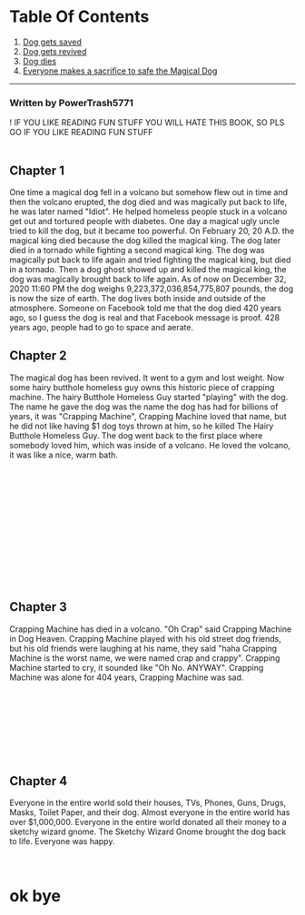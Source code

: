 # Table Of Contents
1. [Dog gets saved](#chapter1)
2. [Dog gets revived](#chapter2)
3. [Dog dies](#chapter3)
4. [Everyone makes a sacrifice to safe the Magical Dog](#chapter4)
---
### Written by PowerTrash5771
! IF YOU LIKE READING FUN STUFF YOU WILL HATE THIS BOOK, SO PLS GO IF YOU LIKE READING FUN STUFF
<br />
<br />

## Chapter 1 <a name="chapter1"></a>
One time a magical dog fell in a volcano but somehow flew out in time and then the volcano erupted, the dog died and was magically put back to life, he was later named "Idiot". He helped homeless people stuck in a volcano get out and tortured people with diabetes. One day a magical ugly uncle tried to kill the dog, but it became too powerful. On February 20, 20 A.D. the magical king died because the dog killed the magical king. The dog later died in a tornado while fighting a second magical king. The dog was magically put back to life again and tried fighting the magical king, but died in a tornado. Then a dog ghost showed up and killed the magical king, the dog was magically brought back to life again. As of now on December 32, 2020 11:60 PM the dog weighs 9,223,372,036,854,775,807 pounds, the dog is now the size of earth. The dog lives both inside and outside of the atmosphere. Someone on Facebook told me that the dog died 420 years ago, so I guess the dog is real and that Facebook message is proof. 428 years ago, people had to go to space and aerate.

## Chapter 2 <a name="chapter2"></a>
The magical dog has been revived. It went to a gym and lost weight. Now some hairy butthole homeless guy owns this historic piece of crapping machine. The hairy Butthole Homeless Guy started "playing" with the dog. The name he gave the dog was the name the dog has had for billions of years, it was "Crapping Machine", Crapping Machine loved that name, but he did not like having $1 dog toys thrown at him, so he killed The Hairy Butthole Homeless Guy. The dog went back to the first place where somebody loved him, which was inside of a volcano. He loved the volcano, it was like a nice, warm bath.

<br />
<br />
<br />
<br />
<br />
<br />
<br />
<br />
<br />
<br />
<br />
<br />

## Chapter 3 <a name="chapter3">
Crapping Machine has died in a volcano. "Oh Crap" said Crapping Machine in Dog Heaven. Crapping Machine played with his old street dog friends, but his old friends were laughing at his name, they said "haha Crapping Machine is the worst name, we were named crap and crappy". Crapping Machine started to cry, it sounded like "Oh No. ANYWAY". Crapping Machine was alone for 404 years, Crapping Machine was sad.

<br />
<br />
<br />
<br />
<br />
<br />
<br />

## Chapter 4 <a name="chapter4">
Everyone in the entire world sold their houses, TVs, Phones, Guns, Drugs, Masks, Toilet Paper, and their dog. Almost everyone in the entire world has over $1,000,000. Everyone in the entire world donated all their money to a sketchy wizard gnome. The Sketchy Wizard Gnome brought the dog back to life. Everyone was happy.

<br />

# ok bye
